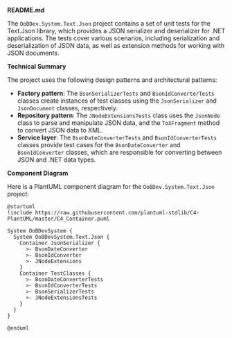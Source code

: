**README.md**

The `OoBDev.System.Text.Json` project contains a set of unit tests for the Text.Json library, which provides a JSON serializer and deserializer for .NET applications. The tests cover various scenarios, including serialization and deserialization of JSON data, as well as extension methods for working with JSON documents.

**Technical Summary**

The project uses the following design patterns and architectural patterns:

* **Factory pattern**: The `BsonSerializerTests` and `BsonIdConverterTests` classes create instances of test classes using the `JsonSerializer` and `JsonDocument` classes, respectively.
* **Repository pattern**: The `JNodeExtensionsTests` class uses the `JsonNode` class to parse and manipulate JSON data, and the `ToXFragment` method to convert JSON data to XML.
* **Service layer**: The `BsonDateConverterTests` and `BsonIdConverterTests` classes provide test cases for the `BsonDateConverter` and `BsonIdConverter` classes, which are responsible for converting between JSON and .NET data types.

**Component Diagram**

Here is a PlantUML component diagram for the `OoBDev.System.Text.Json` project:
```plantuml
@startuml
!include https://raw.githubusercontent.com/plantuml-stdlib/C4-PlantUML/master/C4_Container.puml

System OoBDevSystem {
  System OoBDevSystem.Text.Json {
    Container JsonSerializer {
      >- BsonDateConverter
      >- BsonIdConverter
      >- JNodeExtensions
    }
    Container TestClasses {
      >- BsonDateConverterTests
      >- BsonIdConverterTests
      >- BsonSerializerTests
      >- JNodeExtensionsTests
    }
  }
}

@enduml
```